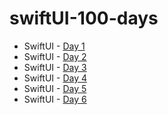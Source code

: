 # swiftUI-100-days

  *  SwiftUI - [Day 1](https://github.com/andreynho2006/swiftUI-100-days/tree/main/day1 "Day 1")
  *  SwiftUI - [Day 2](https://github.com/andreynho2006/swiftUI-100-days/tree/main/day2 "Day 2")
  *  SwiftUI - [Day 3](https://github.com/andreynho2006/swiftUI-100-days/tree/main/day3 "Day 3")
  *  SwiftUI - [Day 4](https://github.com/andreynho2006/swiftUI-100-days/tree/main/day4 "Day 4")
  *  SwiftUI - [Day 5](https://github.com/andreynho2006/swiftUI-100-days/tree/main/day5 "Day 5")
   *  SwiftUI - [Day 6](https://github.com/andreynho2006/swiftUI-100-days/tree/main/day6 "Day 6")

